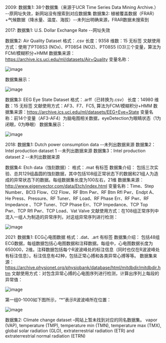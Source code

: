 2009:
数据集1: 38个数据集（来源于UCR Time Series Data Mining Archive.） --原网址失效，新网站没有搜索到对应数据集
数据集2: 植被覆盖数据（FRAR）+气候数据（降水量、温度、海拔）--未列出明确来源，FRAR数据未搜索到


2017:
数据集1: U.S. Dollar Exchange Rate --网址失效

数据集2: Air Quality Dataset
格式：.csv 长度：9358 维数：15 无标签
文献使用方式：使用了PT08S3 (NOx)、PT08S4 (NO2)、PT08S5 (O3)三个变量，算法为FCM/模糊积分+HMM
数据集来源：https://archive.ics.uci.edu/ml/datasets/Air+Quality
变量名称：

![image](https://user-images.githubusercontent.com/82191552/119793214-f66e4f00-bf08-11eb-9aac-e4a83bb78607.png)

数据集展示：

![image](https://user-images.githubusercontent.com/82191552/119793238-fb330300-bf08-11eb-9a8a-afef3465569f.png)





数据集3: EEG Eye State Dataset
格式：.arff（已转换为.csv） 长度：14980 维数：15 无标签
文献使用方式：AF3、F7、FC5, 算法为FCM/模糊积分+HMM
数据集来源：https://archive.ics.uci.edu/ml/datasets/EEG+Eye+State
变量名称：前14个变量（AF3-AF4）为脑电图相关数据，eyeDetection为眼睛状态（1为闭眼，0为睁眼）
数据集展示：

![image](https://user-images.githubusercontent.com/82191552/119793294-05ed9800-bf09-11eb-8bc3-2c9600bb4649.png)



2018:
数据集1: Dutch power consumption data --未列出数据来源
数据集2：Intel production dataset 1 --未列出数据来源
数据集3：Intel production dataset 2 --未列出数据来源

数据集4: Etch data（蚀刻数据）：
格式：.mat   有标签
数据集介绍：
包括三次实验、总共129组晶圆的蚀刻数据，其中包括108组正常状态下的数据和21组人为造成的异常状态下的数据。每组数据集长度为100左右，21维
数据集来源：
http://www.eigenvector.com/data/Etch/index.html
变量名称：Time、Step Number、BCl3 Flow、Cl2 Flow、RF Btm Pwr、RF Btm Rfl Pwr、Endpt A、He Press、Pressure、RF Tuner、RF Load、RF Phase Err、RF Pwr、RF Impedance  、TCP Tuner、TCP Phase Err、TCP Impedance、TCP Top Pwr、TCP Rfl Pwr、TCP Load、Vat Valve
文献使用方式：在108组正常序列中混入一组人为制造的异常序列，对这组异常序列进行检测：

![image](https://user-images.githubusercontent.com/82191552/119793340-156ce100-bf09-11eb-9e27-1c0e12c24b51.png)

2021:
数据集1: ECG心电图数据
格式：.dat、.art   有标签
数据集介绍：
	包括48组ECG数据，每组数据包括心电图数据和注释数据。每组中，心电图数据长度为650000，2维。注释数据包括每个R波波峰处的标注信息（同时也仅在R波波峰处有标注信息）。标注信息有42种，包括正常心搏和各类异常心搏等等。
数据集来源：
https://archive.physionet.org/physiobank/database/html/mitdbdir/mitdbdir.htm
文献使用方式：对包含异常心搏的心电图序列进行检测，计算出序列上每段的异常值：

![image](https://user-images.githubusercontent.com/82191552/119793370-1aca2b80-bf09-11eb-98f2-cfc60093f9ff.png)

第一组0-1000如下图所示，“*”表示R波波峰所在位置：


![image](https://user-images.githubusercontent.com/82191552/119793392-1f8edf80-bf09-11eb-917a-bdabe067b4b4.png)


数据集2: Climate change dataset –网站上暂未找到对应的同名数据集。
vapor (VAP), temperature (TMP), temperature min (TMN), temperature max (TMX), global solar radiation (GLO), extraterrestrial radiation (ETR) and extraterrestrial normal radiation (ETRN)
